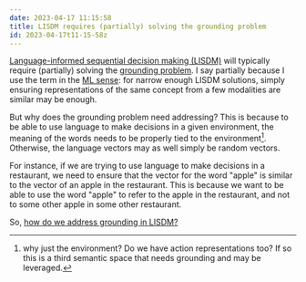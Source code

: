 ```yaml
---
date: 2023-04-17 11:15:58
title: LISDM requires (partially) solving the grounding problem
id: 2023-04-17t11-15-58z
---
```


[Language-informed sequential decision making (LISDM)](./2023-04-11t15-01-36z.md)
will typically require (partially) solving the
[grounding problem](./2021-12-19t17-55-55z.md). I say partially because I use
the term in the [ML sense](./2023-04-17t11-31-04z.md): for narrow enough LISDM
solutions, simply ensuring representations of the same concept from a few
modalities are similar may be enough.

But why does the grounding problem need addressing? This is because to be able
to use language to make decisions in a given environment, the meaning of the
words needs to be properly tied to the environment[^1]. Otherwise, the language
vectors may as well simply be random vectors.

For instance, if we are trying to use language to make decisions in a
restaurant, we need to ensure that the vector for the word "apple" is similar to
the vector of an apple in the restaurant. This is because we want to be able to
use the word "apple" to refer to the apple in the restaurant, and not to some
other apple in some other restaurant.

So, [how do we address grounding in LISDM?](./2023-04-17t15-31-08z.md)

[^1]:
    why just the environment? Do we have action representations too? If so this
    is a third semantic space that needs grounding and may be leveraged.

